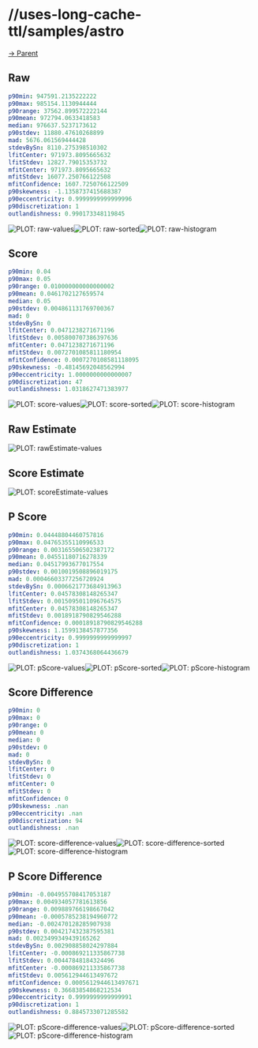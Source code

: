 
# //uses-long-cache-ttl/samples/astro

[→ Parent](../..)


## Raw


```yaml
p90min: 947591.2135222222
p90max: 985154.1130944444
p90range: 37562.899572222144
p90mean: 972794.0633418583
median: 976637.5237173612
p90stdev: 11880.47610268899
mad: 5676.061569444428
stdevBySn: 8110.275398510302
lfitCenter: 971973.8095665632
lfitStdev: 12827.79015353732
mfitCenter: 971973.8095665632
mfitStdev: 16077.250766122508
mfitConfidence: 1607.7250766122509
p90skewness: -1.1358737415688387
p90eccentricity: 0.9999999999999996
p90discretization: 1
outlandishness: 0.990173348119845

```

![PLOT: raw-values](./raw/values.svg)![PLOT: raw-sorted](./raw/sorted.svg)![PLOT: raw-histogram](./raw/histogram.svg)
## Score


```yaml
p90min: 0.04
p90max: 0.05
p90range: 0.010000000000000002
p90mean: 0.0461702127659574
median: 0.05
p90stdev: 0.004861131769700367
mad: 0
stdevBySn: 0
lfitCenter: 0.0471238271671196
lfitStdev: 0.005800707386397636
mfitCenter: 0.0471238271671196
mfitStdev: 0.0072701085811180954
mfitConfidence: 0.0007270108581118095
p90skewness: -0.48145692048562994
p90eccentricity: 1.0000000000000007
p90discretization: 47
outlandishness: 1.0318627471383977

```

![PLOT: score-values](./score/values.svg)![PLOT: score-sorted](./score/sorted.svg)![PLOT: score-histogram](./score/histogram.svg)
## Raw Estimate

![PLOT: rawEstimate-values](./rawEstimate/values.svg)
## Score Estimate

![PLOT: scoreEstimate-values](./scoreEstimate/values.svg)
## P Score


```yaml
p90min: 0.04448804460757816
p90max: 0.04765355110996533
p90range: 0.003165506502387172
p90mean: 0.04551180716278339
median: 0.04517993677017554
p90stdev: 0.0010019508896019175
mad: 0.00046603377256720924
stdevBySn: 0.0006621773684913963
lfitCenter: 0.04578308148265347
lfitStdev: 0.0015095011096764575
mfitCenter: 0.04578308148265347
mfitStdev: 0.0018918790829546288
mfitConfidence: 0.00018918790829546288
p90skewness: 1.1599138457877356
p90eccentricity: 0.9999999999999997
p90discretization: 1
outlandishness: 1.0374368064436679

```

![PLOT: pScore-values](./pScore/values.svg)![PLOT: pScore-sorted](./pScore/sorted.svg)![PLOT: pScore-histogram](./pScore/histogram.svg)
## Score Difference


```yaml
p90min: 0
p90max: 0
p90range: 0
p90mean: 0
median: 0
p90stdev: 0
mad: 0
stdevBySn: 0
lfitCenter: 0
lfitStdev: 0
mfitCenter: 0
mfitStdev: 0
mfitConfidence: 0
p90skewness: .nan
p90eccentricity: .nan
p90discretization: 94
outlandishness: .nan

```

![PLOT: score-difference-values](./score-difference/values.svg)![PLOT: score-difference-sorted](./score-difference/sorted.svg)![PLOT: score-difference-histogram](./score-difference/histogram.svg)
## P Score Difference


```yaml
p90min: -0.004955708417053187
p90max: 0.004934057781613856
p90range: 0.009889766198667042
p90mean: -0.0005785238194960772
median: -0.002470128285907938
p90stdev: 0.004217432387595381
mad: 0.0023499349439165262
stdevBySn: 0.002908858024297884
lfitCenter: -0.000869211335867738
lfitStdev: 0.00447848184324496
mfitCenter: -0.000869211335867738
mfitStdev: 0.005612944613497672
mfitConfidence: 0.0005612944613497671
p90skewness: 0.36683854868212534
p90eccentricity: 0.9999999999999991
p90discretization: 1
outlandishness: 0.8845733071285582

```

![PLOT: pScore-difference-values](./pScore-difference/values.svg)![PLOT: pScore-difference-sorted](./pScore-difference/sorted.svg)![PLOT: pScore-difference-histogram](./pScore-difference/histogram.svg)
